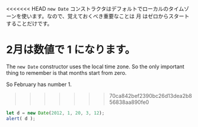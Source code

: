 <<<<<<< HEAD
`new Date` コンストラクタはデフォルトでローカルのタイムゾーンを使います。なので、覚えておくべき重要なことは 月 はゼロからスタートすることだけです。

2月は数値で 1 になります。
=======
The `new Date` constructor uses the local time zone. So the only important thing to remember is that months start from zero.

So February has number 1.
>>>>>>> 70ca842bef2390bc26d13dea2b856838aa890fe0

```js run
let d = new Date(2012, 1, 20, 3, 12);
alert( d );
```
